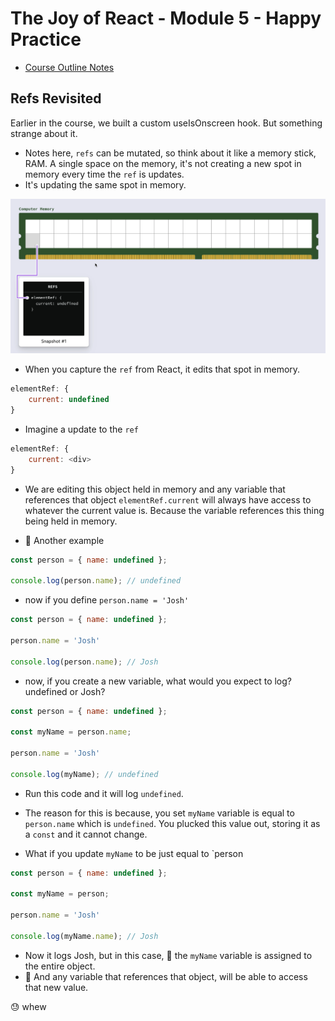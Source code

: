 # The Joy of React - Module 5 - Happy Practice

- [Course Outline Notes](../course-notes.md)

## Refs Revisited

Earlier in the course, we built a custom useIsOnscreen hook. But something strange about it.

- Notes here, `refs` can be mutated, so think about it like a memory stick, RAM. A single space on the memory, it's not creating a new spot in memory every time the `ref` is updates.
- It's updating the same spot in memory.

![Memory](images/image-2.png)

- When you capture the `ref` from React, it edits that spot in memory.

```JAVASCRIPT
elementRef: {
    current: undefined
}
```

- Imagine a update to the `ref`

```JAVASCRIPT
elementRef: {
    current: <div>
}
```

- We are editing this object held in memory and any variable that references that object `elementRef.current` will always have access to whatever the current value is. Because the variable references this thing being held in memory.

- 🤔 Another example

```JAVASCRIPT
const person = { name: undefined };

console.log(person.name); // undefined
```

- now if you define `person.name = 'Josh'`

```JAVASCRIPT
const person = { name: undefined };

person.name = 'Josh'

console.log(person.name); // Josh
```

- now, if you create a new variable, what would you expect to log? undefined or Josh?

```JAVASCRIPT
const person = { name: undefined };

const myName = person.name;

person.name = 'Josh'

console.log(myName); // undefined
```

- Run this code and it will log `undefined`.
- The reason for this is because, you set `myName` variable is equal to `person.name` which is `undefined`. You plucked this value out, storing it as a `const` and it cannot change.

- What if you update `myName` to be just equal to `person

```JAVASCRIPT
const person = { name: undefined };

const myName = person;

person.name = 'Josh'

console.log(myName.name); // Josh
```

- Now it logs Josh, but in this case, 📣 the `myName` variable is assigned to the entire object.
- 🤔 And any variable that references that object, will be able to access that new value.

😓 whew
